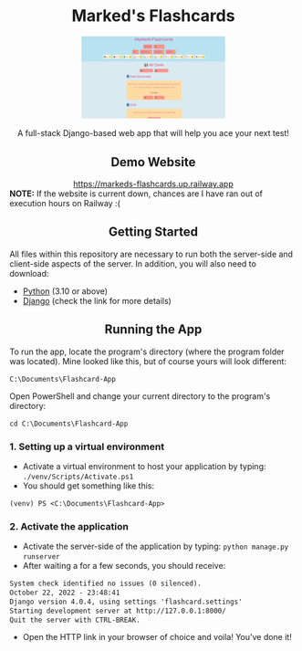 <div align="center">
  <h1>Marked's Flashcards</h1>
  <img src="static/images/flashcard_site_new.png" width="50%">
  <p>A full-stack Django-based web app that will help you ace your next test!</p>
</div>

<div align="center">
  <h2 align="center">Demo Website</h2>
  <a href="https://markeds-flashcards.up.railway.app">https://markeds-flashcards.up.railway.app</a>
</div>
<strong>NOTE:</strong> If the website is current down, chances are I have ran out of execution hours on Railway :(




<h2 align="center">Getting Started</h2>

All files within this repository are necessary to run both the server-side and client-side aspects of the server.
In addition, you will also need to download:
<ul>
  <li>
    <a href="https://www.python.org/downloads/">Python</a> (3.10 or above)
  </li>
  <li>
    <a href="https://www.djangoproject.com/download/">Django</a> (check the link for more details)
  </li>
</ul>

<h2 align="center">Running the App</h2>

To run the app, locate the program's directory (where the program folder was located). Mine looked like this, but of course yours will look different:
```
C:\Documents\Flashcard-App
```
Open PowerShell and change your current directory to the program's directory:
```
cd C:\Documents\Flashcard-App
```
<h3>1. Setting up a virtual environment</h3>
<ul>
  <li>Activate a virtual environment to host your application by typing: <code>./venv/Scripts/Activate.ps1</code></li>
  <li>You should get something like this:</li>
</ul>

```
(venv) PS <C:\Documents\Flashcard-App> 
```

<h3>2. Activate the application</h3>
<ul>
  <li>Activate the server-side of the application by typing: <code>python manage.py runserver</code></li>
  <li>After waiting a for a few seconds, you should receive:</li>
</ul>

```
System check identified no issues (0 silenced).
October 22, 2022 - 23:48:41
Django version 4.0.4, using settings 'flashcard.settings'
Starting development server at http://127.0.0.1:8000/
Quit the server with CTRL-BREAK. 
```

<ul>
  <li>Open the HTTP link in your browser of choice and voila! You've done it!</li>
</ul>



